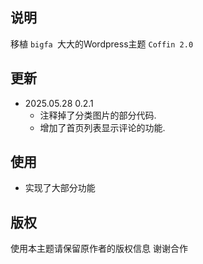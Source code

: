 
## 说明

移植 `bigfa `大大的Wordpress主题 `Coffin 2.0` 

## 更新

- 2025.05.28 0.2.1
    - 注释掉了分类图片的部分代码.
    - 增加了首页列表显示评论的功能.

    
## 使用
 
- 实现了大部分功能

## 版权
使用本主题请保留原作者的版权信息 谢谢合作